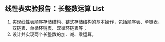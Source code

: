 ## 线性表实验报告：长整数运算  List

1. 实现线性表顺序存储结构、链式存储结构的基本操作，包括顺序表、单链表、双链表、单循环链表、双循环链表等；
2. 设计并实现两个长整数的加、减、乘运算。